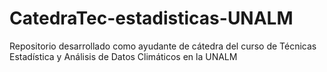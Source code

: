# CatedraTec-estadisticas-UNALM
Repositorio desarrollado como ayudante de cátedra del curso de Técnicas Estadística y Análisis de Datos Climáticos en la UNALM
